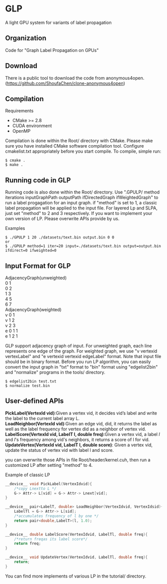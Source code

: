 # GLP
A light GPU system for variants of label propagation

Organization
--------
Code for "Graph Label Propagation on GPUs"

Download
--------
There is a public tool to download the code from anonymous4open. (https://github.com/ShoufaChen/clone-anonymous4open)

Compilation
--------

Requirements

* CMake &gt;= 2.8
* CUDA environment
* OpenMP

Compilation is done within the Root/ directory with CMake. 
Please make sure you have installed CMake software compilation tool.
Configure cmakelist.txt appropriately before you start compile. 
To compile, simple run:

```
$ cmake .
$ make .
```

Running code in GLP
--------
Running code is also done within the Root/ directory. 
Use ".GPULP/ method iterations inputGraphPath outputPath ifDirectedGraph ifWeightedGraph" to run a label progagation for an input graph.
if "method" is set to 1, a classic label propagation will be applied to the input file. 
For layered Lp and SLPA, just set "method" to 2 and 3 respectively. If you want to implement your own version of LP.
Please overwrite APIs provide by us.

Examples
```
$ ./GPULP 1 20 ./datasets/text.bin output.bin 0 0
or
$ ./GPULP method=1 iter=20 input=./datasets/text.bin output=output.bin ifdirect=0 ifweighted=0
```
Input Format for GLP
--------

AdjacencyGraph(unweighted)  
0 1  
0 2  
1 3  
4 5  
6 7  
AdjacencyGraph(weighted)  
v 0 1  
v 1 2  
v 2 3  
e 0 1 1  
e 1 2 1  

GLP support adjacency graph of input. For unweighted graph,
each line represents one edge of the graph.
For weighted graph, we use "v vertexid vertexLabel" and "e vertexid vertexid edgeLabel" format.
Note that input file should be in binary format.
Before you run LP algorithm, 
you can easily convert the input graph in "txt" format to "bin" format using "edgelist2bin" and "normalize" programs in the tools/ directory.

```
$ edgelist2bin test.txt
$ normalize test.bin
```
User-defined APIs
--------
**PickLabel(VertexId vid)**:Given a vertex vid, it decides vid’s label and write the label to the current label array L.  
**LoadNeighbor(VertexId vid)**:Given an edge vid, did, it returns the label as well as the label frequency for vertex did as a neighbor of vertex vid.  
**LabelScore(VertexId vid, LabelT l, double freq)**:Given a vertex vid, a label $l$ and  $l$'s frequency among vid's neighbors, it returns a score of l for vid.  
**UpdateVertex(VertexId vid, LabelT l, double score)**: Given a vertex vid, update the status of vertex vid with label l and score.  

you can overwrite those APIs in file Root/header/kernel.cuh, then run a customized LP after setting "method" to 4.

Example of classic LP
```c++
__device__ void PickLabel(VertexIdvid){
    /*copy Lnextto L */
    G-> Attr-> L[vid] = G-> Attr-> Lnext[vid];
}

__device__ pair<LabelT, double> LoadNeighbor(VertexIdvid, VertexIdsid){
    LabelTl = G-> Attr-> L[sid];
    /*accumulates frequency of l by one */
    return pair<double,LabelT>(l, 1.0);
}

__device__ double LabelScore(VertexIdvid, LabelTl, double freq){
    /*return freqas its label score*/
    return freq;
}

__device__ void UpdateVertex(VertexIdvid, LabelTl, double freq){
    return;
}
```

You can find more implements of various LP in the tutorial/ directory.